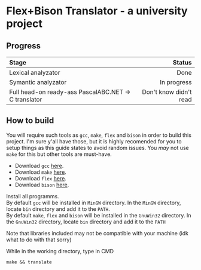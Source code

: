 # Flex+Bison Translator - a university project
## Progress
| Stage                                                | Status                 |
|:-----------------------------------------------------|-----------------------:|
| Lexical analyzator                                   |                   Done |
| Symantic analyzator                                  |            In progress |
| Full head-on ready-ass PascalABC.NET -> C translator | Don't know didn't read |

## How to build
You will require such tools as `gcc`, `make`, `flex` and `bison` in order to build this project. I'm sure y'all have those, but it is highly recomended for you to setup things as this guide states to avoid random issues. You *may* not use `make` for this but other tools are must-have.
* Download `gcc` [here](https://sourceforge.net/projects/mingw/files/Installer/mingw-get-setup.exe/download).
* Download `make` [here](https://sourceforge.net/projects/gnuwin32/files/make/3.81/make-3.81.exe/download).
* Download `flex` [here](https://sourceforge.net/projects/gnuwin32/files/flex/2.5.4a-1/flex-2.5.4a-1.exe/download).  
* Download `bison` [here](https://sourceforge.net/projects/gnuwin32/files/bison/2.4.1/bison-2.4.1-setup.exe/download).  

Install all programms.  
By default `gcc` will be installed in `MinGW` directory. In the `MinGW` directory, locate `bin` directory and add it to the `PATH`.  
By default `make`, `flex` and `bison` will be installed in the `GnuWin32` directory. In the `GnuWin32` directory, locate `bin` directory and add it to the `PATH`

Note that libraries included may not be compatible with your machine (idk what to do with that sorry)

While in the working directory, type in CMD

```
make && translate
```
